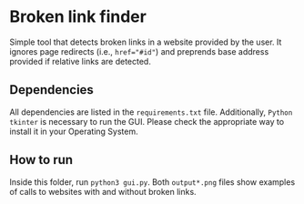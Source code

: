 # Broken link finder

Simple tool that detects broken links in a website provided by the user.
It ignores page redirects (i.e., `href="#id"`) and preprends base address provided if relative links are detected.

## Dependencies

All dependencies are listed in the `requirements.txt` file.
Additionally, `Python tkinter` is necessary to run the GUI.
Please check the appropriate way to install it in your Operating System.

## How to run

Inside this folder, run `python3 gui.py`.
Both `output*.png` files show examples of calls to websites with and without broken links.